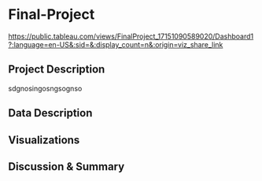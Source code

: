 # Final-Project

https://public.tableau.com/views/FinalProject_17151090589020/Dashboard1?:language=en-US&:sid=&:display_count=n&:origin=viz_share_link

## Project Description
sdgnosingosngsognso

## Data Description

## Visualizations

## Discussion & Summary
